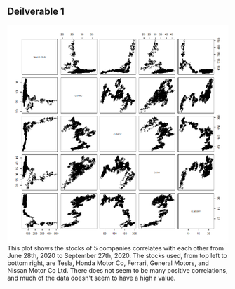 ## Deilverable 1
![](5plot.jpeg)
This plot shows the stocks of 5 companies correlates with each other from June 28th, 2020 to September 27th, 2020. The stocks used, from top left to bottom right, are Tesla, Honda Motor Co, Ferrari, General Motors, and Nissan Motor Co Ltd.
There does not seem to be many positive correlations, and much of the data doesn't seem to have a high r value. 
